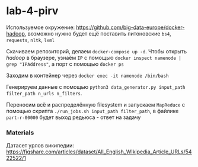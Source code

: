 # lab-4-pirv

Используемое окружение: https://github.com/big-data-europe/docker-hadoop, возможно нужно будет ещё поставить питоновские `bs4`, `requests`, `nltk`, `lxml`

Скачиваем репозиторий, делаем `docker-compose up -d`. Чтобы открыть *hadoop* в браузере, узнаём `IP` с помощью `docker inspect namenode | grep "IPAddress"`, а порт с помощью `docker ps`

Заходим в контейнер через `docker exec -it namenode /bin/bash`

Генерируем данные с помощью `python3 data_generator.py input_path filter_path n_urls n_filters`.

Переносим всё и распределённую filesystem и запускаем `MapReduce` с помощью скрипта `./run_jobs.sh input_path filter_path`, в файлике `part-r-00000` будет выход редьюса - ответ на задачу


### Materials
Датасет урлов википедии: https://figshare.com/articles/dataset/All_English_WIkipedia_Article_URLs/5422522/1
